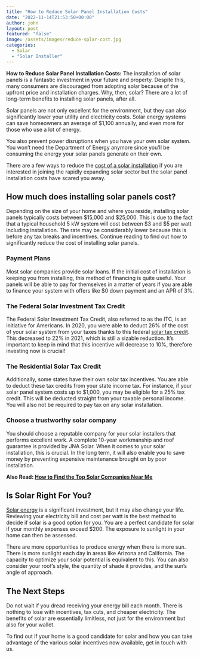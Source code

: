 ```yaml
---
title: "How to Reduce Solar Panel Installation Costs"
date: "2022-11-14T21:53:50+00:00"
author: john
layout: post
featured: "false"
image: /assets/images/reduce-splar-cost.jpg
categories:
  - Solar
  - "Solar Installer"
---
```


**How to Reduce Solar Panel Installation Costs:** The installation of solar panels is a fantastic investment in your future and property. Despite this, many consumers are discouraged from adopting solar because of the upfront price and installation charges. Why, then, solar? There are a lot of long-term benefits to installing solar panels, after all.

Solar panels are not only excellent for the environment, but they can also significantly lower your utility and electricity costs. Solar energy systems can save homeowners an average of $1,100 annually, and even more for those who use a lot of energy.

You also prevent power disruptions when you have your own solar system. You won’t need the Department of Energy anymore since you’ll be consuming the energy your solar panels generate on their own.

There are a few ways to reduce the [cost of a solar installation](/factors-that-affect-your-total-solar-panel-installation-cost/) if you are interested in joining the rapidly expanding solar sector but the solar panel installation costs have scared you away.

## **How much does installing solar panels cost?**

Depending on the size of your home and where you reside, installing solar panels typically costs between $15,000 and $25,000. This is due to the fact that a typical household 5 kW system will cost between $3 and $5 per watt including installation. The rate may be considerably lower because this is before any tax breaks and incentives. Continue reading to find out how to significantly reduce the cost of installing solar panels.

### **Payment Plans**

Most solar companies provide solar loans. If the initial cost of installation is keeping you from installing, this method of financing is quite useful. Your panels will be able to pay for themselves in a matter of years if you are able to finance your system with offers like $0 down payment and an APR of 3%.

### **The Federal Solar Investment Tax Credit**

The Federal Solar Investment Tax Credit, also referred to as the ITC, is an initiative for Americans. In 2020, you were able to deduct 26% of the cost of your solar system from your taxes thanks to this federal [solar tax credit](/what-you-need-to-know-about-the-federal-solar-tax-credit/). This decreased to 22% in 2021, which is still a sizable reduction. It’s important to keep in mind that this incentive will decrease to 10%, therefore investing now is crucial!

### **The Residential Solar Tax Credit**

Additionally, some states have their own solar tax incentives. You are able to deduct these tax credits from your state income tax. For instance, if your solar panel system costs up to $1,000, you may be eligible for a 25% tax credit. This will be deducted straight from your taxable personal income. You will also not be required to pay tax on any solar installation.

### **Choose a trustworthy solar company**

You should choose a reputable company for your solar installers that performs excellent work. A complete 10-year workmanship and roof guarantee is provided by JNA Solar. When it comes to your solar installation, this is crucial. In the long term, it will also enable you to save money by preventing expensive maintenance brought on by poor installation.

**Also Read: [How to Find the Top Solar Companies Near Me](/how-to-find-the-top-solar-companies-near-me/)**

>

## **Is Solar Right For You?**

[Solar energy](/what-are-the-different-types-of-solar-energy/) is a significant investment, but it may also change your life. Reviewing your electricity bill and cost per watt is the best method to decide if solar is a good option for you. You are a perfect candidate for solar if your monthly expenses exceed $200. The exposure to sunlight in your home can then be assessed.

There are more opportunities to produce energy when there is more sun. There is more sunlight each day in areas like Arizona and California. The capacity to optimize your solar potential is equivalent to this. You can also consider your roof’s style, the quantity of shade it provides, and the sun’s angle of approach.

## **The Next Steps**

Do not wait if you dread receiving your energy bill each month. There is nothing to lose with incentives, tax cuts, and cheaper electricity. The benefits of solar are essentially limitless, not just for the environment but also for your wallet.

To find out if your home is a good candidate for solar and how you can take advantage of the various solar incentives now available, get in touch with us.
